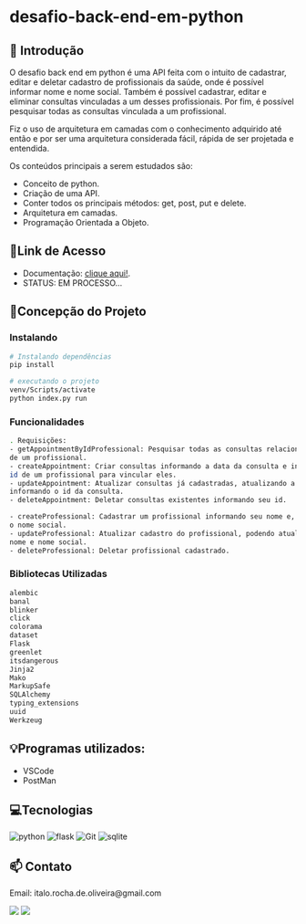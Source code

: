 # desafio-back-end-em-python

## 📖 Introdução

O desafio back end em python é uma API feita com o intuito de cadastrar, editar e deletar cadastro de profissionais da saúde, onde é possível informar nome e nome social. Também é possível cadastrar, editar e eliminar consultas vinculadas a um desses profissionais. Por fim, é possível pesquisar todas as consultas vinculada a um profissional.

Fiz o uso de arquitetura em camadas com o conhecimento adquirido até então e por ser uma arquitetura considerada fácil, rápida de ser projetada e entendida.

Os conteúdos principais a serem estudados são:

- Conceito de python.
- Criação de uma API.
- Conter todos os principais métodos: get, post, put e delete.
- Arquitetura em camadas.
- Programação Orientada a Objeto.

## 🔗Link de Acesso

- Documentação: [clique aqui!](https://documenter.getpostman.com/view/25826643/2s93si1Vup).
- STATUS: EM PROCESSO...

## 📄Concepção do Projeto

### Instalando

```bash
# Instalando dependências
pip install

# executando o projeto
venv/Scripts/activate
python index.py run
```

### Funcionalidades

```bash
. Requisições:
- getAppointmentByIdProfessional: Pesquisar todas as consultas relacionada a um id 
de um profissional.
- createAppointment: Criar consultas informando a data da consulta e informando um 
id de um profissional para vincular eles.
- updateAppointment: Atualizar consultas já cadastradas, atualizando a data, e 
informando o id da consulta.
- deleteAppointment: Deletar consultas existentes informando seu id.

- createProfessional: Cadastrar um profissional informando seu nome e, se houve, 
o nome social.
- updateProfessional: Atualizar cadastro do profissional, podendo atualizar seu 
nome e nome social.
- deleteProfessional: Deletar profissional cadastrado.
```

### Bibliotecas Utilizadas

```bash
alembic
banal
blinker
click
colorama
dataset
Flask
greenlet
itsdangerous
Jinja2
Mako
MarkupSafe
SQLAlchemy
typing_extensions
uuid
Werkzeug

```

## 💡Programas utilizados:

- VSCode
- PostMan

## 💻Tecnologias

![python](https://img.shields.io/badge/Python-14354C?style=for-the-badge&logo=python&logoColor=white)
![flask](https://img.shields.io/badge/Flask-000000?style=for-the-badge&logo=flask&logoColor=white)
![Git](https://img.shields.io/badge/GIT-E44C30?style=for-the-badge&logo=git&logoColor=white)
![sqlite](https://img.shields.io/badge/SQLite-07405E?style=for-the-badge&logo=sqlite&logoColor=white)


## 📫 Contato

<p>Email: italo.rocha.de.oliveira@gmail.com</p>
<a href = "mailto:italo.rocha.de.oliveira@gmail.com"><img src="https://img.shields.io/badge/-Gmail-%23333?style=for-the-badge&logo=gmail&logoColor=white" alvo ="_blank"></a>
<a href="https://www.linkedin.com/in/italorochaoliveira/" target="_blank"><img src="https://img.shields.io/badge/-LinkedIn-%230077B5?style=for-the-badge&logo=linkedin&logoColor=white" target="_blank"></a>
